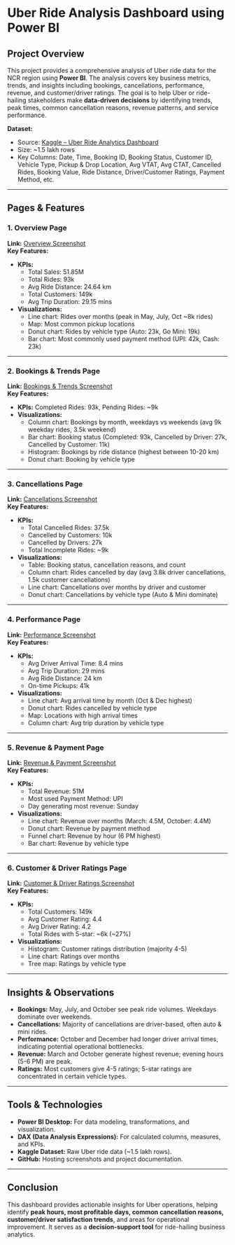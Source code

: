 # Uber Ride Analysis Dashboard using Power BI

## Project Overview
This project provides a comprehensive analysis of Uber ride data for the NCR region using **Power BI**. The analysis covers key business metrics, trends, and insights including bookings, cancellations, performance, revenue, and customer/driver ratings. The goal is to help Uber or ride-hailing stakeholders make **data-driven decisions** by identifying trends, peak times, common cancellation reasons, revenue patterns, and service performance.

**Dataset:**  
- Source: [Kaggle – Uber Ride Analytics Dashboard](https://www.kaggle.com/datasets/yashdevladdha/uber-ride-analytics-dashboard?select=ncr_ride_bookings.csv)  
- Size: ~1.5 lakh rows  
- Key Columns: Date, Time, Booking ID, Booking Status, Customer ID, Vehicle Type, Pickup & Drop Location, Avg VTAT, Avg CTAT, Cancelled Rides, Booking Value, Ride Distance, Driver/Customer Ratings, Payment Method, etc.

---

## Pages & Features

### 1. Overview Page  
**Link:** [Overview Screenshot](https://github.com/divyamehulmakwana-bit/Uber-Analysis-using-PowerBi/blob/main/Screenshots/Overview%20Page.png)  
**Key Features:**  
- **KPIs:**  
  - Total Sales: 51.85M  
  - Total Rides: 93k  
  - Avg Ride Distance: 24.64 km  
  - Total Customers: 149k  
  - Avg Trip Duration: 29.15 mins  
- **Visualizations:**  
  - Line chart: Rides over months (peak in May, July, Oct ~8k rides)  
  - Map: Most common pickup locations  
  - Donut chart: Rides by vehicle type (Auto: 23k, Go Mini: 19k)  
  - Bar chart: Most commonly used payment method (UPI: 42k, Cash: 23k)

---

### 2. Bookings & Trends Page  
**Link:** [Bookings & Trends Screenshot](https://github.com/divyamehulmakwana-bit/Uber-Analysis-using-PowerBi/blob/main/Screenshots/Bookings%20%26%20Trends%20Page.png)  
**Key Features:**  
- **KPIs:** Completed Rides: 93k, Pending Rides: ~9k  
- **Visualizations:**  
  - Column chart: Bookings by month, weekdays vs weekends (avg 9k weekday rides, 3.5k weekend)  
  - Bar chart: Booking status (Completed: 93k, Cancelled by Driver: 27k, Cancelled by Customer: 11k)  
  - Histogram: Bookings by ride distance (highest between 10-20 km)  
  - Donut chart: Booking by vehicle type

---

### 3. Cancellations Page  
**Link:** [Cancellations Screenshot](https://github.com/divyamehulmakwana-bit/Uber-Analysis-using-PowerBi/blob/main/Screenshots/Cancellations%20Page.png)  
**Key Features:**  
- **KPIs:**  
  - Total Cancelled Rides: 37.5k  
  - Cancelled by Customers: 10k  
  - Cancelled by Drivers: 27k  
  - Total Incomplete Rides: ~9k  
- **Visualizations:**  
  - Table: Booking status, cancellation reasons, and count  
  - Column chart: Rides cancelled by day (avg 3.8k driver cancellations, 1.5k customer cancellations)  
  - Line chart: Cancellations over months by driver and customer  
  - Donut chart: Cancellations by vehicle type (Auto & Mini dominate)

---

### 4. Performance Page  
**Link:** [Performance Screenshot](https://github.com/divyamehulmakwana-bit/Uber-Analysis-using-PowerBi/blob/main/Screenshots/Performance%20Page.png)  
**Key Features:**  
- **KPIs:**  
  - Avg Driver Arrival Time: 8.4 mins  
  - Avg Trip Duration: 29 mins  
  - Avg Ride Distance: 24 km  
  - On-time Pickups: 41k  
- **Visualizations:**  
  - Line chart: Avg arrival time by month (Oct & Dec highest)  
  - Donut chart: Rides cancelled by vehicle type  
  - Map: Locations with high arrival times  
  - Column chart: Avg trip duration by vehicle type

---

### 5. Revenue & Payment Page  
**Link:** [Revenue & Payment Screenshot](https://github.com/divyamehulmakwana-bit/Uber-Analysis-using-PowerBi/blob/main/Screenshots/Revenue%20%26%20Payment%20Page.png)  
**Key Features:**  
- **KPIs:**  
  - Total Revenue: 51M  
  - Most used Payment Method: UPI  
  - Day generating most revenue: Sunday  
- **Visualizations:**  
  - Line chart: Revenue over months (March: 4.5M, October: 4.4M)  
  - Donut chart: Revenue by payment method  
  - Funnel chart: Revenue by hour (6 PM highest)  
  - Bar chart: Revenue by vehicle type

---

### 6. Customer & Driver Ratings Page  
**Link:** [Customer & Driver Ratings Screenshot](https://github.com/divyamehulmakwana-bit/Uber-Analysis-using-PowerBi/blob/main/Screenshots/Customer%20%26%20Driver%20Ratings%20Page.png)  
**Key Features:**  
- **KPIs:**  
  - Total Customers: 149k  
  - Avg Customer Rating: 4.4  
  - Avg Driver Rating: 4.2  
  - Total Rides with 5-star: ~6k (~27%)  
- **Visualizations:**  
  - Histogram: Customer ratings distribution (majority 4-5)  
  - Line chart: Ratings over months  
  - Tree map: Ratings by vehicle type

---

## Insights & Observations
- **Bookings:** May, July, and October see peak ride volumes. Weekdays dominate over weekends.  
- **Cancellations:** Majority of cancellations are driver-based, often auto & mini rides.  
- **Performance:** October and December had longer driver arrival times, indicating potential operational bottlenecks.  
- **Revenue:** March and October generate highest revenue; evening hours (5-6 PM) are peak.  
- **Ratings:** Most customers give 4-5 ratings; 5-star ratings are concentrated in certain vehicle types.  

---

## Tools & Technologies
- **Power BI Desktop:** For data modeling, transformations, and visualization.  
- **DAX (Data Analysis Expressions):** For calculated columns, measures, and KPIs.  
- **Kaggle Dataset:** Raw Uber ride data (~1.5 lakh rows).  
- **GitHub:** Hosting screenshots and project documentation.

---

## Conclusion
This dashboard provides actionable insights for Uber operations, helping identify **peak hours, most profitable days, common cancellation reasons, customer/driver satisfaction trends**, and areas for operational improvement. It serves as a **decision-support tool** for ride-hailing business analytics.

